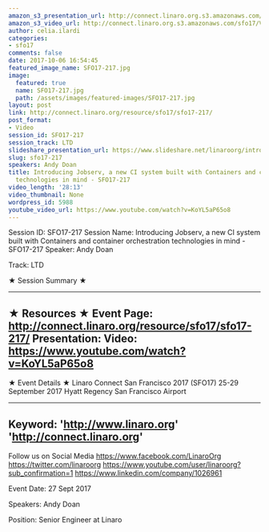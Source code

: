 ```yaml
---
amazon_s3_presentation_url: http://connect.linaro.org.s3.amazonaws.com/sfo17/Presentations/SFO17-217-LTD-jobserv.pdf
amazon_s3_video_url: http://connect.linaro.org.s3.amazonaws.com/sfo17/Videos/SFO17-217%20-%20Introducing%20Jobserv....mp4
author: celia.ilardi
categories:
- sfo17
comments: false
date: 2017-10-06 16:54:45
featured_image_name: SFO17-217.jpg
image:
  featured: true
  name: SFO17-217.jpg
  path: /assets/images/featured-images/SFO17-217.jpg
layout: post
link: http://connect.linaro.org/resource/sfo17/sfo17-217/
post_format:
- Video
session_id: SFO17-217
session_track: LTD
slideshare_presentation_url: https://www.slideshare.net/linaroorg/introducing-jobserv-a-new-ci-system-built-with-containers-and-container-orchestration-technologies-in-mind-sfo17217
slug: sfo17-217
speakers: Andy Doan
title: Introducing Jobserv, a new CI system built with Containers and container orchestration
  technologies in mind - SFO17-217
video_length: '28:13'
video_thumbnail: None
wordpress_id: 5988
youtube_video_url: https://www.youtube.com/watch?v=KoYL5aP65o8
---
```


Session ID: SFO17-217
Session Name: Introducing Jobserv, a new CI system built with Containers and container orchestration technologies in mind - SFO17-217
Speaker: Andy Doan

Track: LTD

★ Session Summary ★

---------------------------------------------------
★ Resources ★
Event Page: http://connect.linaro.org/resource/sfo17/sfo17-217/
Presentation:
Video: https://www.youtube.com/watch?v=KoYL5aP65o8
---------------------------------------------------

★ Event Details ★
Linaro Connect San Francisco 2017 (SFO17)
25-29 September 2017
Hyatt Regency San Francisco Airport

---------------------------------------------------
Keyword:
'http://www.linaro.org'
'http://connect.linaro.org'
---------------------------------------------------
Follow us on Social Media
https://www.facebook.com/LinaroOrg
https://twitter.com/linaroorg
https://www.youtube.com/user/linaroorg?sub_confirmation=1
https://www.linkedin.com/company/1026961

Event Date: 27 Sept 2017

Speakers: Andy Doan

Position: Senior Engineer at Linaro